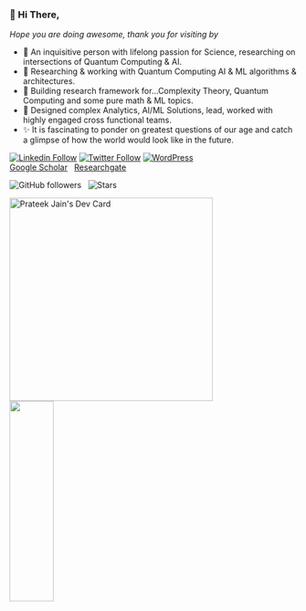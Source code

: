 ### 👋 Hi There,

*Hope you are doing awesome, thank you for visiting by*

- 👀 An inquisitive person with lifelong passion for Science, researching on intersections of Quantum Computing & AI. 
- 📝 Researching & working with Quantum Computing AI & ML algorithms & architectures.
- 🔭 Building research framework for...Complexity Theory, Quantum Computing and some pure math & ML topics.
- 🌱 Designed complex Analytics, AI/ML Solutions, lead, worked with highly engaged cross functional teams.
- ✨ It is fascinating to ponder on greatest questions of our age and catch a glimpse of how the world would look like in the future.

[![Linkedin Follow](https://img.shields.io/badge/LinkedIn-blue?style=flat&logo=linkedin&labelColor=blue)](https://www.linkedin.com/in/pratjz/)
[![Twitter Follow](https://img.shields.io/badge/Twitter-%231DA1F2.svg?flat&logo=Twitter&logoColor=white)](https://twitter.com/pratjz)
[![WordPress](https://img.shields.io/badge/WordPress-%23117AC9.svg?style=flat&logo=WordPress&logoColor=white)](https://pratjz.wordpress.com/)  
[Google Scholar](https://scholar.google.com/citations?user=xP975D0AAAAJ&hl=en) &nbsp; 
[Researchgate](https://www.researchgate.net/profile/Prateek-Jain-49) &nbsp; 

![GitHub followers](https://img.shields.io/github/followers/pratjz?style=social)  &nbsp;
![Stars](https://img.shields.io/github/stars/pratjz?style=social)

<a href="https://app.daily.dev/pratjz"><img src="https://api.daily.dev/devcards/v2/piqWGCXkN8oimbh9U6BPh.png?type=default&r=8s8" width="356" alt="Prateek Jain's Dev Card"/></a>
<img align="left" width="39%" height="30%" src="https://github-readme-stats.vercel.app/api?username=pratjz&show_icons=true&theme=tokyonight&hide_border=true"/>

